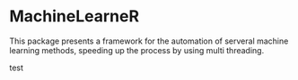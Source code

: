 # MachineLearneR

This package presents a framework for the automation of serveral machine learning methods, speeding up the process by using multi threading.

test
